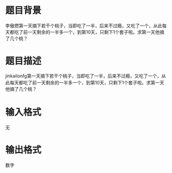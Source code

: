 # 

 
 # 题目背景 
<p>李傲燃第一天摘下若干个桃子，当即吃了一半，后来不过瘾，又吃了一个，从此每天都吃了前一天剩余的一半多一个，到第10天，只剩下1个套子啦。求第一天他摘了几个桃？</p> 

 
 # 题目描述 
<p><span style="line-height: 20.8px;">jinkailonfg第一天摘下若干个桃</span><span style="line-height: 20.8px;">子，当即吃了一半，后来不过瘾，又吃了一个，从此每天都吃了前一天剩余的一半多一个，到第10天，只剩下1个套子啦。求第一天他摘了几个桃？</span></p> 

 
 # 输入格式 
<p>无</p> 

 
 # 输出格式 
<p>数字</p> 
